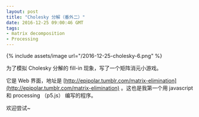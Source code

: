 ```yaml
---
layout: post
title: "Cholesky 分解（番外二）"
date: 2016-12-25 09:00:46 GMT
tags:
- matrix decomposition
- Processing
---
```

{% include assets/image url="/2016-12-25-cholesky-6.png" %}

为了模拟 Cholesky 分解的 fill-in 现象，写了一个矩阵消元小游戏。

它是 Web 界面，地址是 [http://epipolar.tumblr.com/matrix-elimination](http://epipolar.tumblr.com/matrix-elimination) 。这也是我第一个用 javascript 和 processing （p5.js） 编写的程序。

欢迎尝试~
